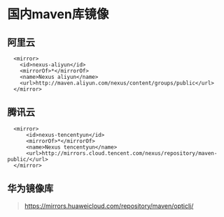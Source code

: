 国内maven库镜像
====

##  阿里云
```
  <mirror> 
    <id>nexus-aliyun</id> 
    <mirrorOf>*</mirrorOf>  
    <name>Nexus aliyun</name>
    <url>http://maven.aliyun.com/nexus/content/groups/public</url>
  </mirror>
```

##  腾讯云
```
  <mirror>
      <id>nexus-tencentyun</id>
      <mirrorOf>*</mirrorOf>
      <name>Nexus tencentyun</name>
      <url>http://mirrors.cloud.tencent.com/nexus/repository/maven-public/</url>
  </mirror> 
```

##  华为镜像库
> https://mirrors.huaweicloud.com/repository/maven/opticlj/
